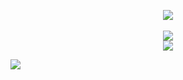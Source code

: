 
<!--
**SmallPepperZ/SmallPepperZ** is a ✨ _special_ ✨ repository because its `README.md` (this file) appears on your GitHub profile.
-->
<p align="center">
  <a href="#"><img src="https://capsule-render.vercel.app/api?type=cylinder&color=timeGradient&height=150&section=header&text=SmallPepperZ"></a>
  <br>
  <br>
  <a href="#"><img src="https://github-readme-stats.vercel.app/api?username=smallpepperz&hide=stars&count_private=true&show_icons=true&theme=tokyonight"></a>
  <br>
  <a href=https://github.com/SmallPepperZ/SachiBotPy><img src="https://github-readme-stats.vercel.app/api/pin/?username=smallpepperz&repo=SachiBotPy&theme=tokyonight"></a>
  <br>

  <a href="#">  <img src="https://github-readme-stats.vercel.app/api/top-langs/?username=smallpepperz&theme=tokyonight"> </a>

</p>

